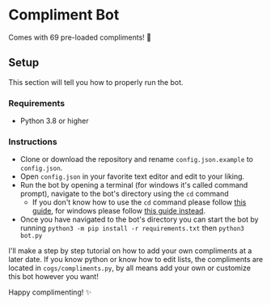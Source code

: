 # Compliment Bot

Comes with 69 pre-loaded compliments! :clap:

## Setup

This section will tell you how to properly run the bot.

### Requirements

* Python 3.8 or higher

### Instructions

* Clone or download the repository and rename `config.json.example` to `config.json`.
* Open `config.json` in your favorite text editor and edit to your liking.
* Run the bot by opening a terminal (for windows it's called command prompt), navigate to the bot's directory using the `cd` command 
	* If you don't know how to use the `cd` command please follow [this guide](https://www.howtoforge.com/linux-cd-command/), for windows please follow [this guide instead](https://www.minitool.com/news/how-to-change-directory-in-cmd.html).
* Once you have navigated to the bot's directory you can start the bot by running `python3 -m pip install -r requirements.txt` then `python3 bot.py`

I'll make a step by step tutorial on how to add your own compliments at a later date. If you know python or know how to edit lists, the compliments are located in `cogs/compliments.py`, by all means add your own or customize this bot however you want!

Happy complimenting! :sparkles:

